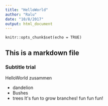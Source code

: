 ```yaml
---
title: "HelloWorld"
author: "Ralu"
date: "10/8/2017"
output: html_document
---
```


```{r setup, include=FALSE}
knitr::opts_chunk$set(echo = TRUE)
```
## This is a markdown file
### Subtitle trial
HelloWorld zusammen
* dandelion
* Bushes
* trees
It's fun to grow branches! fun fun fun!
